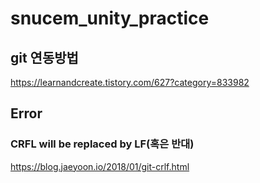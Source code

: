 # snucem_unity_practice

## git 연동방법
https://learnandcreate.tistory.com/627?category=833982

## Error
### CRFL will be replaced by LF(혹은 반대)
https://blog.jaeyoon.io/2018/01/git-crlf.html